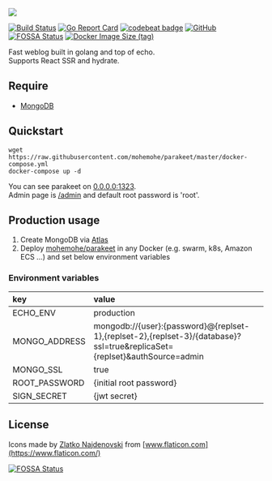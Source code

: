 ![](https://i.imgur.com/ONTIffX.png)

[![Build Status](https://cloud.drone.io/api/badges/mi-24v/parakeet/status.svg)](https://cloud.drone.io/mi-24v/parakeet)
[![Go Report Card](https://goreportcard.com/badge/github.com/mi-24v/parakeet)](https://goreportcard.com/report/github.com/mi-24v/parakeet)
[![codebeat badge](https://codebeat.co/badges/8817e250-699a-46ad-ad78-d77d4e88545f)](https://codebeat.co/projects/github-com-mi-24v-parakeet-master)
[![GitHub](https://img.shields.io/github/license/mohemohe/parakeet.svg)](https://github.com/mohemohe/parakeet/blob/master/LICENSE)
[![FOSSA Status](https://app.fossa.com/api/projects/git%2Bgithub.com%2Fmi-24v%2Fparakeet.svg?type=shield)](https://app.fossa.com/projects/git%2Bgithub.com%2Fmi-24v%2Fparakeet?ref=badge_shield)
[![Docker Image Size (tag)](https://img.shields.io/docker/image-size/mi-24v/parakeet/latest)](https://hub.docker.com/r/miwpayou0808/parakeet)

Fast weblog built in golang and top of echo.  
Supports React SSR and hydrate.

## Require

- [MongoDB](https://www.mongodb.com)

## Quickstart

```
wget https://raw.githubusercontent.com/mohemohe/parakeet/master/docker-compose.yml
docker-compose up -d
```

You can see parakeet on [0.0.0.0:1323](http://127.0.0.1:1323).  
Admin page is [/admin](http://127.0.0.1:1323/admin) and default root password is 'root'.

## Production usage

1. Create MongoDB via [Atlas](https://cloud.mongodb.com)
2. Deploy [mohemohe/parakeet](https://hub.docker.com/r/mohemohe/parakeet) in any Docker (e.g. swarm, k8s, Amazon ECS ...) and set below environment variables

### Environment variables

| key           | value                                                                                                                     |
| :------------ | :------------------------------------------------------------------------------------------------------------------------ |
| ECHO_ENV      | production                                                                                                                |
| MONGO_ADDRESS | mongodb://{user}:{password}@{replset-1},{replset-2},{replset-3}/{database}?ssl=true&replicaSet={replset}&authSource=admin |
| MONGO_SSL     | true                                                                                                                      |
| ROOT_PASSWORD | {initial root password}                                                                                                   |
| SIGN_SECRET   | {jwt secret}                                                                                                              |

## License

Icons made by [Zlatko Najdenovski](https://www.flaticon.com/authors/zlatko-najdenovski) from [www.flaticon.com](https://www.flaticon.com/)

[![FOSSA Status](https://app.fossa.com/api/projects/git%2Bgithub.com%2Fmohemohe%2Fparakeet.svg?type=large)](https://app.fossa.com/projects/git%2Bgithub.com%2Fmohemohe%2Fparakeet?ref=badge_large)
